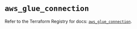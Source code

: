 # `aws_glue_connection`

Refer to the Terraform Registry for docs: [`aws_glue_connection`](https://registry.terraform.io/providers/hashicorp/aws/5.100.0/docs/resources/glue_connection).
